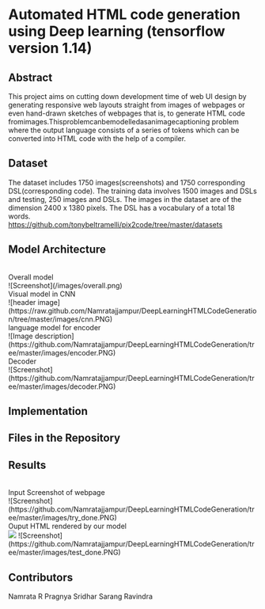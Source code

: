# Automated HTML code generation using Deep learning (tensorflow version 1.14)

## Abstract
This project aims on cutting down development time of web UI design by generating responsive web layouts straight from images of webpages or even hand-drawn sketches of webpages that is, to generate HTML code fromimages.Thisproblemcanbemodelledasanimagecaptioning problem where the output language consists of a series of tokens which can be converted into HTML code with the help of a compiler.

## Dataset
The dataset includes 1750 images(screenshots) and 1750 corresponding DSL(corresponding code). The training data involves 1500 images and DSLs and testing, 250 images and DSLs. The images in the dataset are of the dimension 2400 x 1380 pixels. The DSL has a vocabulary of a total 18 words.
</br>
https://github.com/tonybeltramelli/pix2code/tree/master/datasets

## Model Architecture
</br>
Overall model
</br>
![Screenshot](/images/overall.png)
</br>
Visual model in CNN
</br>
![header image](https://raw.github.com/Namratajjampur/DeepLearningHTMLCodeGeneration/tree/master/images/cnn.PNG)
</br>
language model for encoder
</br>
![Image description](https://github.com/Namratajjampur/DeepLearningHTMLCodeGeneration/tree/master/images/encoder.PNG)
</br>
Decoder 
</br>
![Screenshot](https://github.com/Namratajjampur/DeepLearningHTMLCodeGeneration/tree/master/images/decoder.PNG)

## Implementation

## Files in the Repository

## Results
</br>
Input Screenshot of webpage
</br>
![Screenshot](https://github.com/Namratajjampur/DeepLearningHTMLCodeGeneration/tree/master/images/try_done.PNG)
</br>
Ouput HTML rendered by our model
</br>
<img src="https://github.com/Namratajjampur/DeepLearningHTMLCodeGeneration/tree/master/images/test_done.PNG"/>
![Screenshot](https://github.com/Namratajjampur/DeepLearningHTMLCodeGeneration/tree/master/images/test_done.PNG)

## Contributors
Namrata R
Pragnya Sridhar
Sarang Ravindra
